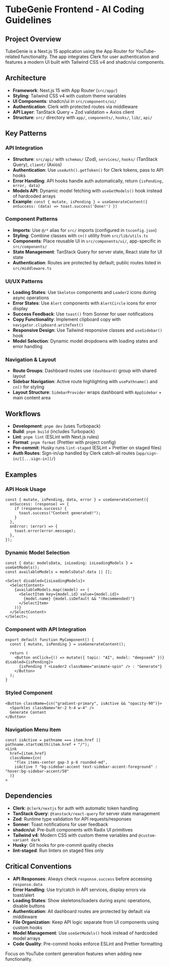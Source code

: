 # TubeGenie Frontend - AI Coding Guidelines

## Project Overview

TubeGenie is a Next.js 15 application using the App Router for YouTube-related functionality. The app integrates Clerk for user authentication and features a modern UI built with Tailwind CSS v4 and shadcn/ui components.

## Architecture

- **Framework**: Next.js 15 with App Router (`src/app/`)
- **Styling**: Tailwind CSS v4 with custom theme variables
- **UI Components**: shadcn/ui in `src/components/ui/`
- **Authentication**: Clerk with protected routes via middleware
- **API Layer**: TanStack Query + Zod validation + Axios client
- **Structure**: `src/` directory with `app/`, `components/`, `hooks/`, `lib/`, `api/`

## Key Patterns

### API Integration

- **Structure**: `src/api/` with `schemas/` (Zod), `services/`, `hooks/` (TanStack Query), `client/` (Axios)
- **Authentication**: Use `useAuth().getToken()` for Clerk tokens, pass to API hooks
- **Error Handling**: API hooks handle auth automatically, return `{isPending, error, data}`
- **Models API**: Dynamic model fetching with `useGetModels()` hook instead of hardcoded arrays
- **Example**: `const { mutate, isPending } = useGenerateContent({ onSuccess: (data) => toast.success('Done!') })`

### Component Patterns

- **Imports**: Use `@/*` alias for `src/` imports (configured in `tsconfig.json`)
- **Styling**: Combine classes with `cn()` utility from `src/lib/utils.ts`
- **Components**: Place reusable UI in `src/components/ui/`, app-specific in `src/components/`
- **State Management**: TanStack Query for server state, React state for UI state
- **Authentication**: Routes are protected by default; public routes listed in `src/middleware.ts`

### UI/UX Patterns

- **Loading States**: Use `Skeleton` components and `Loader2` icons during async operations
- **Error States**: Use `Alert` components with `AlertCircle` icons for error display
- **Success Feedback**: Use `toast()` from Sonner for user notifications
- **Copy Functionality**: Implement clipboard copy with `navigator.clipboard.writeText()`
- **Responsive Design**: Use Tailwind responsive classes and `useSidebar()` hook
- **Model Selection**: Dynamic model dropdowns with loading states and error handling

### Navigation & Layout

- **Route Groups**: Dashboard routes use `(dashboard)` group with shared layout
- **Sidebar Navigation**: Active route highlighting with `usePathname()` and `cn()` for styling
- **Layout Structure**: `SidebarProvider` wraps dashboard with `AppSidebar` + main content area

## Workflows

- **Development**: `pnpm dev` (uses Turbopack)
- **Build**: `pnpm build` (includes Turbopack)
- **Lint**: `pnpm lint` (ESLint with Next.js rules)
- **Format**: `pnpm format` (Prettier with project config)
- **Pre-commit**: Husky runs `lint-staged` (ESLint + Prettier on staged files)
- **Auth Routes**: Sign-in/up handled by Clerk catch-all routes (`app/sign-in/[[...sign-in]]/`)

## Examples

### API Hook Usage

```tsx
const { mutate, isPending, data, error } = useGenerateContent({
  onSuccess: (response) => {
    if (response.success) {
      toast.success("Content generated!");
    }
  },
  onError: (error) => {
    toast.error(error.message);
  },
});
```

### Dynamic Model Selection

```tsx
const { data: modelsData, isLoading: isLoadingModels } = useGetModels();
const availableModels = modelsData?.data || [];

<Select disabled={isLoadingModels}>
  <SelectContent>
    {availableModels.map((model) => (
      <SelectItem key={model.id} value={model.id}>
        {model.name} {model.isDefault && "(Recommended)"}
      </SelectItem>
    ))}
  </SelectContent>
</Select>;
```

### Component with API Integration

```tsx
export default function MyComponent() {
  const { mutate, isPending } = useGenerateContent();

  return (
    <Button onClick={() => mutate({ topic: "AI", model: "deepseek" })} disabled={isPending}>
      {isPending ? <Loader2 className="animate-spin" /> : "Generate"}
    </Button>
  );
}
```

### Styled Component

```tsx
<Button className={cn("gradient-primary", isActive && "opacity-90")}>
  <Sparkles className="mr-2 h-4 w-4" />
  Generate Content
</Button>
```

### Navigation Menu Item

```tsx
const isActive = pathname === item.href || pathname.startsWith(item.href + "/");
<Link
  href={item.href}
  className={cn(
    "flex items-center gap-3 p-6 rounded-md",
    isActive ? "bg-sidebar-accent text-sidebar-accent-foreground" : "hover:bg-sidebar-accent/50"
  )}
>
```

## Dependencies

- **Clerk**: `@clerk/nextjs` for auth with automatic token handling
- **TanStack Query**: `@tanstack/react-query` for server state management
- **Zod**: Runtime type validation for API requests/responses
- **Sonner**: Toast notifications for user feedback
- **shadcn/ui**: Pre-built components with Radix UI primitives
- **Tailwind v4**: Modern CSS with custom theme variables and `@custom-variant dark`
- **Husky**: Git hooks for pre-commit quality checks
- **lint-staged**: Run linters on staged files only

## Critical Conventions

- **API Responses**: Always check `response.success` before accessing `response.data`
- **Error Handling**: Use try/catch in API services, display errors via toast/alert
- **Loading States**: Show skeletons/loaders during async operations, disable buttons
- **Authentication**: All dashboard routes are protected by default via middleware
- **File Organization**: Keep API logic separate from UI components using custom hooks
- **Model Management**: Use `useGetModels()` hook instead of hardcoded model arrays
- **Code Quality**: Pre-commit hooks enforce ESLint and Prettier formatting

Focus on YouTube content generation features when adding new functionality.
